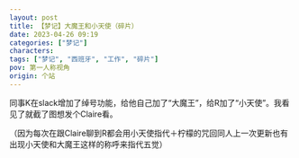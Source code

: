 ```yaml
---
layout: post
title: 【梦记】大魔王和小天使（碎片）
date: 2023-04-26 09:19
categories: ["梦记"]
characters: 
tags: ["梦记", "西班牙", "工作", "碎片"]
pov: 第一人称视角
origin: 个站
---
```


同事K在slack增加了绰号功能，给他自己加了“大魔王”，给R加了“小天使”。我看见了就截了图想发个Claire看。

（因为每次在跟Claire聊到R都会用小天使指代＋柠檬的咒回同人上一次更新也有出现小天使和大魔王这样的称呼来指代五觉）
